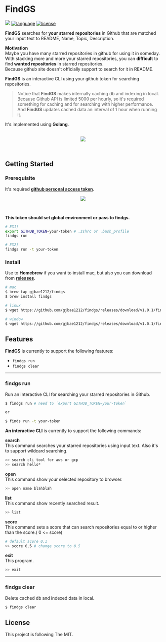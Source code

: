 # FindGS

<p align="left">
<a href="https://hits.seeyoufarm.com"/><img src="https://hits.seeyoufarm.com/api/count/incr/badge.svg?url=https%3A%2F%2Fgithub.com%2Fgjbae1212%2Ffindgs"/></a>
<a href="https://img.shields.io/badge/language-golang-blue"><img src="https://img.shields.io/badge/language-golang-blue" alt="language" /></a>
<a href="/LICENSE"><img src="https://img.shields.io/badge/license-MIT-GREEN.svg" alt="license" /></a>
</p>

**FindGS** searches for **your starred repositories** in Github that are matched your input text to README, Name, Topic, Description.

**Motivation**  
Maybe you have many starred repositories in github for using it in someday.   
With stacking more and more your starred repositories, you can **difficult** to find **wanted repositories** in starred repositories.   
Because github site doesn't officially support to search for it in README.          

**FindGS** is an interactive CLI using your github token for searching repositories.
> Notice that **FindGS** makes internally caching db and indexing in local.
> Because Github API is limited 5000 per hourly, so it's required something for caching and for searching with higher performance.  
> And **FindGS** updates cached data an interval of 1 hour when running it.

It's implemented using **Golang**.
<br/> <br/>
<p align="center">
<img src="https://storage.googleapis.com/gjbae1212-asset/findgs/findgs_hello.gif"/>
</p>
<br/>

## Getting Started

### Prerequisite
It's required [**github personal access token**](https://github.com/settings/tokens).
<p align="center">
<img src="https://storage.googleapis.com/gjbae1212-asset/findgs/findgs_token.png"/>
</p>
<br/>

  
**This token should set global environment or pass to **findgs**.**
```bash
# EX1)
export GITHUB_TOKEN=your-token # .zshrc or .bash_profile 
findgs run

# EX2)
findgs run -t your-token 
```

### Install
Use to **Homebrew** if you want to install mac, but also you can download from [**releases**](https://github.com/gjbae1212/findgs/releases).
```bash
# mac 
$ brew tap gjbae1212/findgs
$ brew install findgs

# linux
$ wget https://github.com/gjbae1212/findgs/releases/download/v1.0.1/findgs_1.0.1_Linux_x86_64.tar.gz

# window
$ wget https://github.com/gjbae1212/findgs/releases/download/v1.0.1/findgs_1.0.1_Windows_x86_64.tar.gz
```

## Features
**FindGS** is currently to support the following features:
- ```findgs run```
- ```findgs clear```

------
### findgs run
Run an interactive CLI for searching your starred repositories in Github.
```bash
$ findgs run # need to `export GITHUB_TOKEN=your-token`

or 

$ finds run -t your-token 
```
 
**An interactive CLI** is currently to support the following commands: 
 
**search**  
This command searches your starred repositories using input text. Also it's to support wildcard searching.  
```bash  
>> search cli tool for aws or gcp
>> search hello* 
```  

**open**  
This command show your selected repository to browser.  
```bash
>> open name blahblah
```

**list**  
This command show recently searched result.
```bash
>> list
```

**score**  
This command sets a score that can search repositories equal to or higher than the score.( 0 <= score)
```bash
# default score 0.1
>> score 0.5 # change score to 0.5 
```

**exit**  
This  program.
```bash
>> exit 
```    
------

### findgs clear
Delete cached db and indexed data in local.
```bash
$ findgs clear
```

## License
This project is following The MIT.
